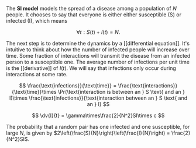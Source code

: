 The **SI model** models the spread of a disease among a population of $N$ people. It chooses to say that everyone is either either susceptible (S) or infected (I), which means

$$
\forall t: S(t)+I(t) = N.
$$

The next step is to determine the dynamics by a [[differential equation]]. It's intuitive to think about how the number of infected people will increase over time. Some fraction of interactions will transmit the disease from an infected person to a susceptible one. The average number of infections per unit time is the [[derivative]] of $I(t)$. We will say that infections only occur during interactions at some rate.

$$
\frac{\text{infections}}{\text{time}} = \frac{\text{interactions}}{\text{time}}\times \Pr(\text{interaction is between an } S \text{ and an } I)\times \frac{\text{infections}}{\text{interaction between an } S \text{ and an } I}
$$



$$
\dv{I}{t} = \gamma\times\frac{2}{N^2}SI\times c
$$

The probability that a random pair has one infected and one susceptible, for large $N$, is given by $2\left(\frac{S}{N}\right)\left(\frac{I}{N}\right) = \frac{2}{N^2}SI$.